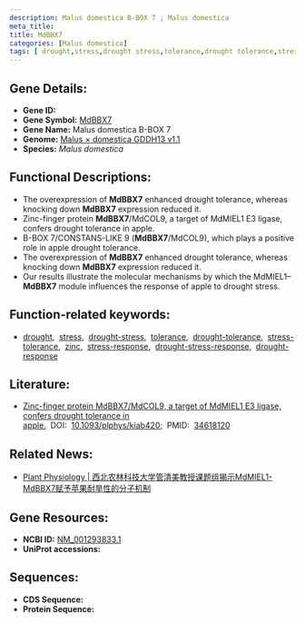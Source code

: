 ```yaml
---
description: Malus domestica B-BOX 7 ; Malus domestica
meta_title:
title: MdBBX7
categories: [Malus domestica]
tags: [ drought,stress,drought stress,tolerance,drought tolerance,stress tolerance,zinc,stress response,drought stress response,drought response ]
---
```


## Gene Details:
- **Gene ID:**	[]()
- **Gene Symbol:** <u>MdBBX7</u>
- **Gene Name:** Malus domestica B-BOX 7
- **Genome:** [Malus × domestica GDDH13 v1.1](https://www.rosaceae.org/species/malus/malus_x_domestica/genome_v1.0)
- **Species:** *Malus domestica*

## Functional Descriptions:
   - The overexpression of **MdBBX7** enhanced drought tolerance, whereas knocking down **MdBBX7** expression reduced it.
   - Zinc-finger protein **MdBBX7**/MdCOL9, a target of MdMIEL1 E3 ligase, confers drought tolerance in apple.
   - B-BOX 7/CONSTANS-LIKE 9 (**MdBBX7**/MdCOL9), which plays a positive role in apple drought tolerance.
   - The overexpression of **MdBBX7** enhanced drought tolerance, whereas knocking down **MdBBX7** expression reduced it.
   - Our results illustrate the molecular mechanisms by which the MdMIEL1–**MdBBX7** module influences the response of apple to drought stress.

## Function-related keywords:
   - [drought](/tags/drought/),&nbsp;&nbsp;[stress](/tags/stress/),&nbsp;&nbsp;[drought-stress](/tags/drought-stress/),&nbsp;&nbsp;[tolerance](/tags/tolerance/),&nbsp;&nbsp;[drought-tolerance](/tags/drought-tolerance/),&nbsp;&nbsp;[stress-tolerance](/tags/stress-tolerance/),&nbsp;&nbsp;[zinc](/tags/zinc/),&nbsp;&nbsp;[stress-response](/tags/stress-response/),&nbsp;&nbsp;[drought-stress-response](/tags/drought-stress-response/),&nbsp;&nbsp;[drought-response](/tags/drought-response/)

## Literature:
   - [Zinc-finger protein MdBBX7/MdCOL9, a target of MdMIEL1 E3 ligase, confers drought tolerance in apple.]( https://academic.oup.com/plphys/article/188/1/540/6361660?login=true)&nbsp;&nbsp;DOI:&nbsp;&nbsp;[10.1093/plphys/kiab420](https://academic.oup.com/plphys/article/188/1/540/6361660?login=true);&nbsp;&nbsp;PMID:&nbsp;&nbsp;[34618120](https://pubmed.ncbi.nlm.nih.gov/34618120/)

## Related News:
   - [Plant Physiology | 西北农林科技大学管清美教授课题组揭示MdMIEL1-MdBBX7赋予苹果耐旱性的分子机制](https://mp.weixin.qq.com/s?__biz=Mzg3MDEwNDEyMg==&mid=2247516613&idx=5&sn=9ce78a8eb2fd86ff6fbdfd9baa659de4&chksm=ce902c90f9e7a5862d56ec7ed327db7231301f79e11438268412dd2a075ba4b15268147e0977&scene=27#wechat_redirect)

## Gene Resources:
- **NCBI ID:**  [NM_001293833.1](https://www.ncbi.nlm.nih.gov/gene/?term=NM_001293833.1)
- **UniProt accessions:** [](https://www.uniprot.org/uniprotkb//entry)



## Sequences:
- **CDS Sequence:**
- **Protein Sequence:**
